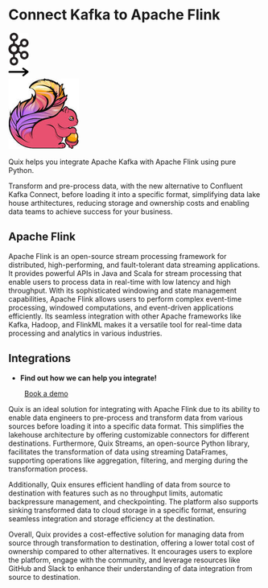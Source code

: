 # Connect Kafka to Apache Flink

<div class="connect-images cards blog-grid-card" markdown>
<div>
<img src="../images/kafka_logo.png" width="40px" />
</div>
<div>
<img src="../images/arrow.svg" width="40px" />
</div>
<div>
<img src="./images/apache-flink_1.jpg" />
</div>
</div>

Quix helps you integrate Apache Kafka with Apache Flink using pure Python.

Transform and pre-process data, with the new alternative to Confluent Kafka Connect, before loading it into a specific format, simplifying data lake house arthitectures, reducing storage and ownership costs and enabling data teams to achieve success for your business.

## Apache Flink

Apache Flink is an open-source stream processing framework for distributed, high-performing, and fault-tolerant data streaming applications. It provides powerful APIs in Java and Scala for stream processing that enable users to process data in real-time with low latency and high throughput. With its sophisticated windowing and state management capabilities, Apache Flink allows users to perform complex event-time processing, windowed computations, and event-driven applications efficiently. Its seamless integration with other Apache frameworks like Kafka, Hadoop, and FlinkML makes it a versatile tool for real-time data processing and analytics in various industries.

## Integrations

<div class="grid cards" markdown>

- __Find out how we can help you integrate!__

    <a class="md-button md-button--primary" href="https://share.hsforms.com/1iW0TmZzKQMChk0lxd_tGiw4yjw2?__hstc=175542013.2303933fbd746c0ac86d9ccbe9bc9100.1728383268831.1729603416735.1729620918855.31&__hssc=175542013.1.1729620918855&__hsfp=2132701734" target="_blank" style="margin:.5rem;">Book a demo</a>

</div>


Quix is an ideal solution for integrating with Apache Flink due to its ability to enable data engineers to pre-process and transform data from various sources before loading it into a specific data format. This simplifies the lakehouse architecture by offering customizable connectors for different destinations. Furthermore, Quix Streams, an open-source Python library, facilitates the transformation of data using streaming DataFrames, supporting operations like aggregation, filtering, and merging during the transformation process. 

Additionally, Quix ensures efficient handling of data from source to destination with features such as no throughput limits, automatic backpressure management, and checkpointing. The platform also supports sinking transformed data to cloud storage in a specific format, ensuring seamless integration and storage efficiency at the destination. 

Overall, Quix provides a cost-effective solution for managing data from source through transformation to destination, offering a lower total cost of ownership compared to other alternatives. It encourages users to explore the platform, engage with the community, and leverage resources like GitHub and Slack to enhance their understanding of data integration from source to destination.

